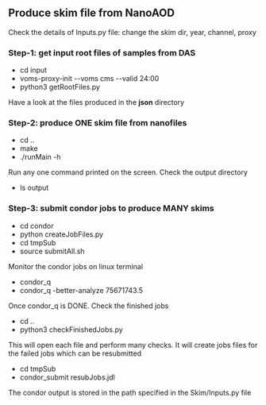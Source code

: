 ## Produce skim file from NanoAOD

Check the details of Inputs.py file: change the skim dir, year, channel, proxy

### Step-1: get input root files of samples from DAS
* cd input
* voms-proxy-init --voms cms --valid 24:00
* python3 getRootFiles.py 

Have a look at the files produced in the **json** directory 

### Step-2: produce ONE skim file from nanofiles 
* cd ..
* make
* ./runMain -h

Run any one command printed on the screen. Check the output directory

* ls output

### Step-3: submit condor jobs to produce MANY skims 

* cd condor
* python createJobFiles.py
* cd tmpSub
* source submitAll.sh

Monitor the condor jobs on linux terminal
* condor_q 
* condor_q -better-analyze 75671743.5

Once condor_q is DONE. Check the finished jobs
* cd ..
* python3 checkFinishedJobs.py 

This will open each file and perform many checks. It  will  create jobs files for the failed 
jobs which can be resubmitted
* cd tmpSub
* condor_submit resubJobs.jdl

The condor output is stored in the path specified in the Skim/Inputs.py file

